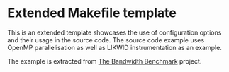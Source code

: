 # Extended Makefile template

This is an extended template showcases the use of configuration options and their usage in the source code. The source code example uses OpenMP parallelisation as well as LIKWID instrumentation as an example.

The example is extracted from [The Bandwidth Benchmark](https://github.com/RRZE-HPC/TheBandwidthBenchmark) project.
